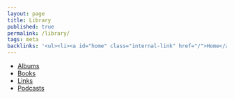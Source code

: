```yaml
---
layout: page
title: Library
published: true
permalink: /library/
tags: meta
backlinks: '<ul><li><a id="home" class="internal-link" href="/">Home</a></li><li><a id="meta" class="internal-link" href="/meta/">Meta</a></li></ul>'
---
```


* <a id="albums" class="internal-link" href="/albums/">Albums</a>
* <a id="books" class="internal-link" href="/books/">Books</a>
* <a id="links" class="internal-link" href="/links/">Links</a>
* <a id="all-podcasts" class="internal-link" href="/all-podcasts/">Podcasts</a>